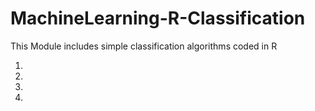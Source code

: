 # MachineLearning-R-Classification

This Module includes simple classification algorithms coded in R

1.
2.
3.
4.
